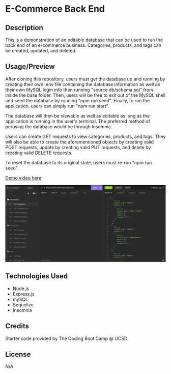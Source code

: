 # E-Commerce Back End

## Description

This is a demonstration of an editable database that can be used to run the back end of an e-commerce business. Categories, products, and tags can be created, updated, and deleted.

## Usage/Preview

After cloning this repository, users must get the database up and running by creating their own .env file containing the database information as well as their own MySQL login info then running "source db/schema.sql" from inside the base folder. Then, users will be free to exit out of the MySQL shell and seed the database by running "npm run seed". Finally, to run the application, users can simply run "npm run start".

The database will then be viewable as well as editable as long as the application is running in the user's terminal. The preferred method of perusing the database would be through Insomnia.

Users can create GET requests to view categories, products, and tags. They will also be able to create the aforementioned objects by creating valid POST requests, update by creating valid PUT requests, and delete by creating valid DELETE requests.

To reset the database to its original state, users must re-run "npm run seed".

[Demo video here](https://youtu.be/k5zezQoMjsU)

![Screenshot of database being viewed through Insomnia](img/preview.jpg)


## Technologies Used
* Node.js
* Express.js
* mySQL
* Sequelize
* Insomnia

## Credits

Starter code provided by The Coding Boot Camp @ UCSD.

## License

N/A